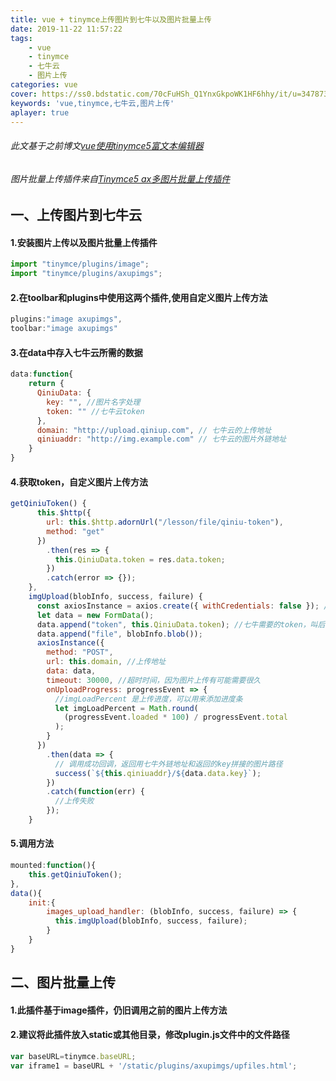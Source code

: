 ```yaml
---
title: vue + tinymce上传图片到七牛以及图片批量上传
date: 2019-11-22 11:57:22
tags: 
    - vue
    - tinymce
    - 七牛云
    - 图片上传
categories: vue
cover: https://ss0.bdstatic.com/70cFuHSh_Q1YnxGkpoWK1HF6hhy/it/u=3478734330,3971524754&fm=26&gp=0.jpg
keywords: 'vue,tinymce,七牛云,图片上传'
aplayer: true
---
```

###### 此文基于之前博文[vue使用tinymce5富文本编辑器](https://blog.csdn.net/qq_41926416/article/details/98199375)
###### 图片批量上传插件来自[Tinymce5 ax多图片批量上传插件](http://tinymce.ax-z.cn/more-plugins/axupimgs.php)
## 一、上传图片到七牛云
#### 1.安装图片上传以及图片批量上传插件
```javascript
import "tinymce/plugins/image";
import "tinymce/plugins/axupimgs";
```
#### 2.在toolbar和plugins中使用这两个插件,使用自定义图片上传方法
```javascript
plugins:"image axupimgs",
toolbar:"image axupimgs"
```
#### 3.在data中存入七牛云所需的数据
```javascript
data:function{
	return {
	  QiniuData: {
        key: "", //图片名字处理
        token: "" //七牛云token
      },
      domain: "http://upload.qiniup.com", // 七牛云的上传地址
      qiniuaddr: "http://img.example.com" // 七牛云的图片外链地址
	}
}
```
#### 4.获取token，自定义图片上传方法
```javascript
getQiniuToken() {
      this.$http({
        url: this.$http.adornUrl("/lesson/file/qiniu-token"),
        method: "get"
      })
        .then(res => {
          this.QiniuData.token = res.data.token;
        })
        .catch(error => {});
    },
    imgUpload(blobInfo, success, failure) {
      const axiosInstance = axios.create({ withCredentials: false }); //withCredentials 禁止携带cookie，带cookie在七牛上有可能出现跨域问题
      let data = new FormData();
      data.append("token", this.QiniuData.token); //七牛需要的token，叫后台给，是七牛账号密码等组成的hash
      data.append("file", blobInfo.blob());
      axiosInstance({
        method: "POST",
        url: this.domain, //上传地址
        data: data,
        timeout: 30000, //超时时间，因为图片上传有可能需要很久
        onUploadProgress: progressEvent => {
          //imgLoadPercent 是上传进度，可以用来添加进度条
          let imgLoadPercent = Math.round(
            (progressEvent.loaded * 100) / progressEvent.total
          );
        }
      })
        .then(data => {
		  // 调用成功回调，返回用七牛外链地址和返回的key拼接的图片路径
          success(`${this.qiniuaddr}/${data.data.key}`);
        })
        .catch(function(err) {
          //上传失败
        });
    }
```
#### 5.调用方法
```javascript
mounted:function(){
	this.getQiniuToken();
},
data(){
	init:{
		images_upload_handler: (blobInfo, success, failure) => {
          this.imgUpload(blobInfo, success, failure);
        }
	}
}
```
## 二、图片批量上传
#### 1.此插件基于image插件，仍旧调用之前的图片上传方法
#### 2.建议将此插件放入static或其他目录，修改plugin.js文件中的文件路径
```javascript
var baseURL=tinymce.baseURL;
var iframe1 = baseURL + '/static/plugins/axupimgs/upfiles.html';
```